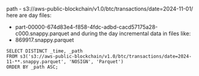 
path - s3://aws-public-blockchain/v1.0/btc/transactions/date=2024-11-01/
here are day files:
   - part-00000-674d83e4-f858-4fdc-adbd-cacd57175a28-c000.snappy.parquet 
and during the day incremental data in files like:
   - 869917.snappy.parquet

```
SELECT DISTINCT _time, _path
FROM s3('s3://aws-public-blockchain/v1.0/btc/transactions/date=2024-11-**.snappy.parquet', 'NOSIGN', 'Parquet')
ORDER BY _path ASC;
```

